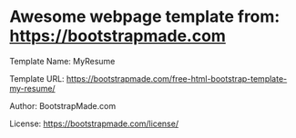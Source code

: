 # Awesome webpage template from: https://bootstrapmade.com

Template Name: MyResume

Template URL: https://bootstrapmade.com/free-html-bootstrap-template-my-resume/

Author: BootstrapMade.com

License: https://bootstrapmade.com/license/
